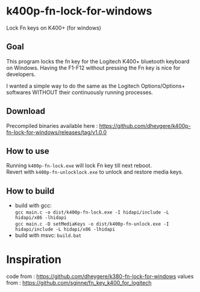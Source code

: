 # k400p-fn-lock-for-windows
 Lock Fn keys on K400+ (for windows)

## Goal
This program locks the fn key for the Logitech K400+ bluetooth keyboard on Windows. 
Having the F1-F12 without pressing the Fn key is nice for developers.

I wanted a simple way to do the same as the Logitech Options/Options+ softwares WITHOUT their continuously running processes.

## Download
Precompiled binaries available here :
https://github.com/dheygere/k400p-fn-lock-for-windows/releases/tag/v1.0.0

## How to use
Running `k400p-fn-lock.exe` will lock Fn key till next reboot.  
Revert with `k400p-fn-unlocklock.exe` to unlock and restore media keys.

## How to build

- build with gcc:   
    `gcc main.c -o dist/k400p-fn-lock.exe -I hidapi/include -L hidapi/x86 -lhidapi`  
    `gcc main.c -D setMediaKeys -o dist/k400p-fn-unlock.exe -I hidapi/include -L hidapi/x86 -lhidapi`
- build with msvc:
    `build.bat`

# Inspiration
code from : https://github.com/dheygere/k380-fn-lock-for-windows
values from : https://github.com/sginne/fn_key_k400_for_logitech
